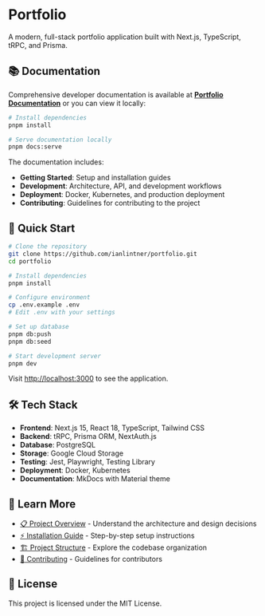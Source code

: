 # Portfolio

A modern, full-stack portfolio application built with Next.js, TypeScript, tRPC, and Prisma.

## 📚 Documentation

Comprehensive developer documentation is available at **[Portfolio Documentation](https://ianlintner.github.io/portfolio/)** or you can view it locally:

```bash
# Install dependencies
pnpm install

# Serve documentation locally
pnpm docs:serve
```

The documentation includes:

- **Getting Started**: Setup and installation guides
- **Development**: Architecture, API, and development workflows  
- **Deployment**: Docker, Kubernetes, and production deployment
- **Contributing**: Guidelines for contributing to the project

## 🚀 Quick Start

```bash
# Clone the repository
git clone https://github.com/ianlintner/portfolio.git
cd portfolio

# Install dependencies
pnpm install

# Configure environment
cp .env.example .env
# Edit .env with your settings

# Set up database
pnpm db:push
pnpm db:seed

# Start development server
pnpm dev
```

Visit [http://localhost:3000](http://localhost:3000) to see the application.

## 🛠️ Tech Stack

- **Frontend**: Next.js 15, React 18, TypeScript, Tailwind CSS
- **Backend**: tRPC, Prisma ORM, NextAuth.js
- **Database**: PostgreSQL
- **Storage**: Google Cloud Storage
- **Testing**: Jest, Playwright, Testing Library
- **Deployment**: Docker, Kubernetes
- **Documentation**: MkDocs with Material theme

## 📖 Learn More

- [📋 Project Overview](https://ianlintner.github.io/portfolio/getting-started/overview/) - Understand the architecture and design decisions
- [⚡ Installation Guide](https://ianlintner.github.io/portfolio/getting-started/installation/) - Step-by-step setup instructions
- [🏗️ Project Structure](https://ianlintner.github.io/portfolio/development/project-structure/) - Explore the codebase organization
- [🤝 Contributing](https://ianlintner.github.io/portfolio/contributing/guidelines/) - Guidelines for contributors

## 📄 License

This project is licensed under the MIT License.
